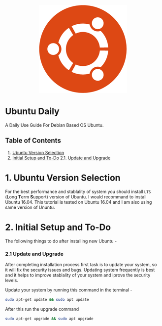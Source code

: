 <p align="center">
  <img src="https://github.com/shindesharad71/Ubuntu-Daily/blob/master/inc/ubuntu.png?raw=true" alt="Ubuntu logo"/>
</p>

# Ubuntu Daily

A Daily Use Guide For Debian Based OS Ubuntu.

## Table of Contents
  1. [Ubuntu Version Selection](#1-ubuntu-version-selection) 
  2. [Initial Setup and To-Do](#2-initial-setup-and-to-do)
    2.1. [Update and Upgrade](#21-update-and-upgrade)


# 1. Ubuntu Version Selection
For the best performance and stablality of system you should install ```LTS``` (**L**ong **T**erm **S**upport) version of Ubuntu. I would recommand to install Ubuntu 16.04. This tutorial is tested on Ubuntu 16.04 and I am also using same version of Ununtu.

# 2. Initial Setup and To-Do

The following things to do after installing new Ubuntu - 

### 2.1 Update and Upgrade

After completing installation process first task is to update your system, so it will fix the security issues and bugs. Updating system frequently is best and it helps to improve stablality of your system and iprove the security levels.

Update your system by running this command in the terminal -
```bash
sudo apt-get update && sudo apt update
```
After this run the upgrade command

```bash
sudo apt-get upgrade && sudo apt upgrade
```